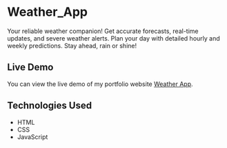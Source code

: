 # Weather_App
 Your reliable weather companion! Get accurate forecasts, real-time updates, and severe weather alerts. Plan your day with detailed hourly and weekly predictions. Stay ahead, rain or shine!

## Live Demo

You can view the live demo of my portfolio website [Weather App](https://weather-app-madhu.netlify.app).

## Technologies Used

- HTML
- CSS
- JavaScript


